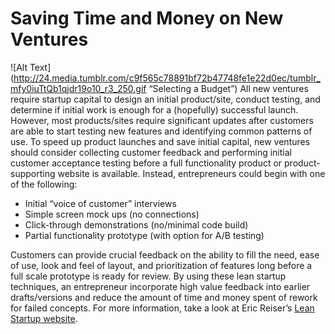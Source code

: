 Saving Time and Money on New Ventures
=================================
![Alt Text] (http://24.media.tumblr.com/c9f565c78891bf72b47748fe1e22d0ec/tumblr_mfy0iuTtQb1qjdr19o10_r3_250.gif “Selecting a Budget”)
All new ventures require startup capital to design an initial product/site, conduct testing, and determine if initial work is enough for a (hopefully) successful launch.  However, most products/sites require significant updates after customers are able to start testing new features and identifying common patterns of use.  To speed up product launches and save initial capital, new ventures should consider collecting customer feedback and performing initial customer acceptance testing before a full functionality product or product-supporting website is available.  Instead, entrepreneurs could begin with one of the following:

* Initial “voice of customer” interviews 
* Simple screen mock ups (no connections)
* Click-through demonstrations (no/minimal code build) 
* Partial functionality prototype (with option for A/B testing)

Customers can provide crucial feedback on the ability to fill the need, ease of use, look and feel of layout, and prioritization of features long before a full scale prototype is ready for review.  By using these lean startup techniques, an entrepreneur incorporate high value feedback into earlier drafts/versions and reduce the amount of time and money spent of rework for failed concepts.  For more information, take a look at Eric Reiser’s <a href= “http://theleanstartup.com/”> Lean Startup website</a>. 

